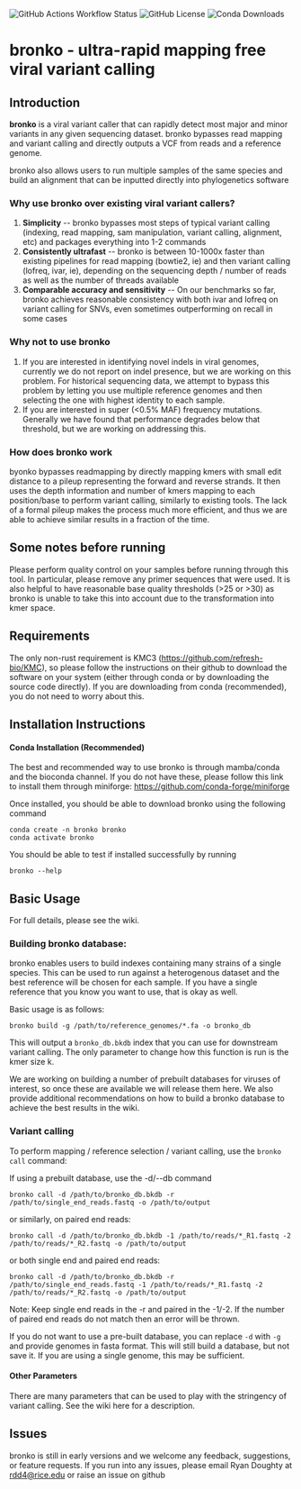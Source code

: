 ![GitHub Actions Workflow Status](https://img.shields.io/github/actions/workflow/status/treangenlab/bronko/rust.yml) ![GitHub License](https://img.shields.io/github/license/treangenlab/bronko) ![Conda Downloads](https://img.shields.io/conda/d/bioconda/bronko)

# bronko - ultra-rapid mapping free viral variant calling

## Introduction
**bronko** is a viral variant caller that can rapidly detect most major and minor variants in any given sequencing dataset. bronko bypasses read mapping and variant calling and directly outputs a VCF from reads and a reference genome.  

bronko also allows users to run multiple samples of the same species and build an alignment that can be inputted directly into phylogenetics software

### Why use bronko over existing viral variant callers?
1. **Simplicity** -- bronko bypasses most steps of typical variant calling (indexing, read mapping, sam manipulation, variant calling, alignment, etc) and packages everything into 1-2 commands
2. **Consistently ultrafast** -- bronko is between 10-1000x faster than existing pipelines for read mapping (bowtie2, ie) and then variant calling (lofreq, ivar, ie), depending on the sequencing depth / number of reads as well as the number of threads available
3. **Comparable accuracy and sensitivity** -- On our benchmarks so far, bronko achieves reasonable consistency with both ivar and lofreq on variant calling for SNVs, even sometimes outperforming on recall in some cases

### Why not to use bronko
1. If you are interested in identifying novel indels in viral genomes, currently we do not report on indel presence, but we are working on this problem. For historical sequencing data, we attempt to bypass this problem by letting you use multiple reference genomes and then selecting the one with highest identity to each sample.
2. If you are interested in super (<0.5% MAF) frequency mutations. Generally we have found that performance degrades below that threshold, but we are working on addressing this. 

### How does bronko work
byonko bypasses readmapping by directly mapping kmers with small edit distance to a pileup representing the forward and reverse strands. It then uses the depth information and number of kmers mapping to each position/base to perform variant calling, similarly to existing tools. The lack of a formal pileup makes the process much more efficient, and thus we are able to achieve similar results in a fraction of the time.  

## Some notes before running
Please perform quality control on your samples before running through this tool. In particular, please remove any primer sequences that were used. It is also helpful to have reasonable base quality thresholds (>25 or >30) as bronko is unable to take this into account due to the transformation into kmer space. 

## Requirements
The only non-rust requirement is KMC3 (https://github.com/refresh-bio/KMC), so please follow the instructions on their github to download the software on your system (either through conda or by downloading the source code directly). If you are downloading from conda (recommended), you do not need to worry about this. 

## Installation Instructions

#### Conda Installation (Recommended)
The best and recommended way to use bronko is through mamba/conda and the bioconda channel. If you do not have these, please follow this link to install them through miniforge: https://github.com/conda-forge/miniforge 

Once installed, you should be able to download bronko using the following command
```
conda create -n bronko bronko
conda activate bronko 
```

You should be able to test if installed successfully by running
```
bronko --help
```

## Basic Usage
For full details, please see the wiki.

### Building bronko database: 
bronko enables users to build indexes containing many strains of a single species. This can be used to run against a heterogenous dataset and the best reference will be chosen for each sample. If you have a single reference that you know you want to use, that is okay as well. 

Basic usage is as follows:
```
bronko build -g /path/to/reference_genomes/*.fa -o bronko_db
```

This will output a `bronko_db.bkdb` index that you can use for downstream variant calling. The only parameter to change how this function is run is the kmer size k. 

We are working on building a number of prebuilt databases for viruses of interest, so once these are available we will release them here. We also provide additional recommendations on how to build a bronko database to achieve the best results in the wiki. 

### Variant calling 

To perform mapping / reference selection / variant calling, use the `bronko call` command:

If using a prebuilt database, use the -d/--db command
```
bronko call -d /path/to/bronko_db.bkdb -r /path/to/single_end_reads.fastq -o /path/to/output
```

or similarly, on paired end reads: 
```
bronko call -d /path/to/bronko_db.bkdb -1 /path/to/reads/*_R1.fastq -2 /path/to/reads/*_R2.fastq -o /path/to/output
```

or both single end and paired end reads:
```
bronko call -d /path/to/bronko_db.bkdb -r /path/to/single_end_reads.fastq -1 /path/to/reads/*_R1.fastq -2 /path/to/reads/*_R2.fastq -o /path/to/output
```
Note: Keep single end reads in the -r and paired in the -1/-2. If the number of paired end reads do not match then an error will be thrown. 

If you do not want to use a pre-built database, you can replace `-d` with `-g` and provide genomes in fasta format. This will still build a database, but not save it. If you are using a single genome, this may be sufficient.

#### Other Parameters
There are many parameters that can be used to play with the stringency of variant calling. See the wiki here for a description.

## Issues
bronko is still in early versions and we welcome any feedback, suggestions, or feature requests. If you run into any issues, please email Ryan Doughty at rdd4@rice.edu or raise an issue on github
